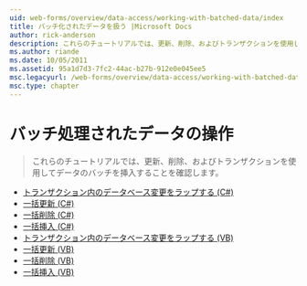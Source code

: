 ```yaml
---
uid: web-forms/overview/data-access/working-with-batched-data/index
title: バッチ化されたデータを扱う |Microsoft Docs
author: rick-anderson
description: これらのチュートリアルでは、更新、削除、およびトランザクションを使用してデータのバッチを挿入することを確認します。
ms.author: riande
ms.date: 10/05/2011
ms.assetid: 95a1d7d3-7fc2-44ac-b27b-912e0e045ee5
msc.legacyurl: /web-forms/overview/data-access/working-with-batched-data
msc.type: chapter
---
```

<a name="working-with-batched-data"></a>バッチ処理されたデータの操作
====================
> これらのチュートリアルでは、更新、削除、およびトランザクションを使用してデータのバッチを挿入することを確認します。


- [トランザクション内のデータベース変更をラップする (C#)](wrapping-database-modifications-within-a-transaction-cs.md)
- [一括更新 (C#)](batch-updating-cs.md)
- [一括削除 (C#)](batch-deleting-cs.md)
- [一括挿入 (C#)](batch-inserting-cs.md)
- [トランザクション内のデータベース変更をラップする (VB)](wrapping-database-modifications-within-a-transaction-vb.md)
- [一括更新 (VB)](batch-updating-vb.md)
- [一括削除 (VB)](batch-deleting-vb.md)
- [一括挿入 (VB)](batch-inserting-vb.md)
